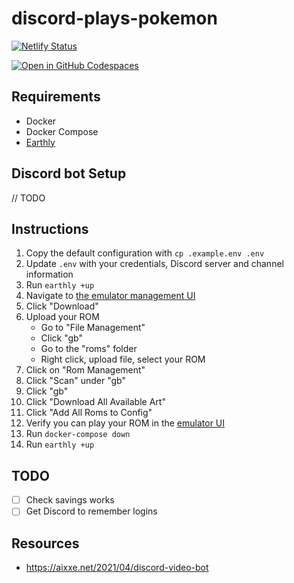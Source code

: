 # discord-plays-pokemon

[![Netlify Status](https://api.netlify.com/api/v1/badges/74b8286f-3e2f-4b8e-87bf-d9043c307c33/deploy-status)](https://app.netlify.com/sites/discord-plays-pokemon/deploys)

[![Open in GitHub Codespaces](https://github.com/codespaces/badge.svg)](https://github.com/codespaces/new?hide_repo_select=true&ref=main&repo=625072124)

## Requirements

- Docker
- Docker Compose
- [Earthly](https://earthly.dev/get-earthly)

## Discord bot Setup

// TODO

## Instructions

1. Copy the default configuration with `cp .example.env .env`
1. Update `.env` with your credentials, Discord server and channel information
1. Run `earthly +up`
1. Navigate to [the emulator management UI](http://localhost:3000)
1. Click "Download"
1. Upload your ROM
   - Go to "File Management"
   - Click "gb"
   - Go to the "roms" folder
   - Right click, upload file, select your ROM
1. Click on "Rom Management"
1. Click "Scan" under "gb"
1. Click "gb"
1. Click "Download All Available Art"
1. Click "Add All Roms to Config"
1. Verify you can play your ROM in the [emulator UI](http://localhost)
1. Run `docker-compose down`
1. Run `earthly +up`

## TODO

- [ ] Check savings works
- [ ] Get Discord to remember logins

## Resources

- <https://aixxe.net/2021/04/discord-video-bot>
